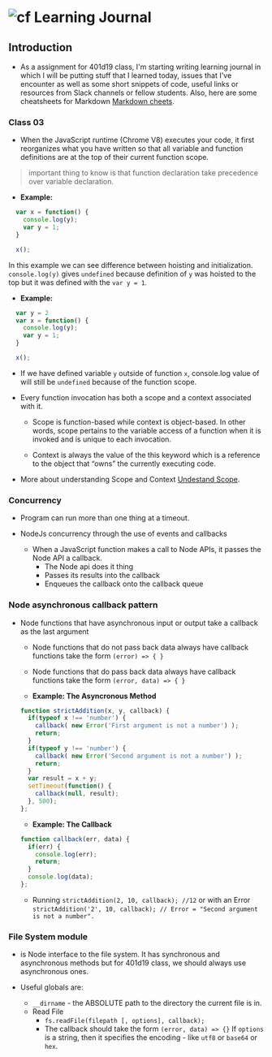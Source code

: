 ![cf](http://i.imgur.com/7v5ASc8.png) Learning Journal
=====================================

## Introduction

* As a assignment for 401d19 class, I'm starting writing learning journal in which I will be putting stuff that I learned today, issues that I've encounter as well as some short snippets of code, useful links or resources from Slack channels or fellow students. Also, here are some cheatsheets for Markdown [Markdown cheets](https://github.com/adam-p/markdown-here/wiki/Markdown-Cheatsheet#links).

### Class 03

* When the JavaScript runtime (Chrome V8) executes your code, it first reorganizes what you have written so that all variable and function definitions are at the top of their current function scope.

>important thing to know is that function declaration take precedence over variable declaration.

  * **Example:**
  ```JavaScript
    var x = function() {
      console.log(y);
      var y = 1;
    }

    x();
  ```
In this example we can see difference between hoisting and initialization. `console.log(y)` gives `undefined` because definition of `y` was hoisted to the top but it was defined with the `var y = 1`.

* **Example:**
```JavaScript
  var y = 2
  var x = function() {
    console.log(y);
    var y = 1;
  }

  x();
```    
* If we have defined variable `y` outside of function `x`, console.log value of will still be `undefined` because of the function scope.

* Every function invocation has both a scope and a context associated with it.

  * Scope is function-based while context is object-based. In other words, scope pertains to the variable access of a function when it is invoked and is unique to each invocation.

  * Context is always the value of the this keyword which is a reference to the object that “owns” the currently executing code.

* More about understanding Scope and Context [Undestand Scope](http://ryanmorr.com/understanding-scope-and-context-in-javascript/).

### Concurrency

* Program can run more than one thing at a timeout.

* NodeJs concurrency through the use of events and callbacks
  * When a JavaScript function makes a call to Node APIs, it passes the Node API a callback.
    * The Node api does it thing
    * Passes its results into the callback
    * Enqueues the callback onto the callback queue

### Node asynchronous callback pattern

* Node functions that have asynchronous input or output take a callback as the last argument

  * Node functions that do not pass back data always have callback functions take the form `(error) => { }`
  * Node functions that do pass back data always have callback functions take the form `(error, data) => { }`

  * **Example: The Asyncronous Method**
  ```JavaScript
  function strictAddition(x, y, callback) {
    if(typeof x !== 'number') {
      callback( new Error('First argument is not a number') );
      return;
    }
    if(typeof y !== 'number') {
      callback( new Error('Second argument is not a number') );
      return;
    }
    var result = x + y;
    setTimeout(function() {
      callback(null, result);
    }, 500);  
  };
  ```

  * **Example: The Callback**
  ```JavaScript
  function callback(err, data) {
    if(err) {
      console.log(err);
      return;
    }
    console.log(data);
  };
  ```
  * Running `strictAddition(2, 10, callback); //12` or with an Error `strictAddition('2', 10, callback); // Error = "Second argument is not a number". `



### File System module
  * is Node interface to the file system. It has synchronous and asynchronous methods but for 401d19 class, we should always use asynchronous ones.

  * Useful globals are:
    * `__dirname` - the ABSOLUTE path to the directory the current file is in.
    * Read File
      * `fs.readFile(filepath [, options], callback);`
      * The callback should take the form `(error, data) => {}`
        If `options` is a string, then it specifies the encoding - like `utf8` or `base64` or `hex`.
